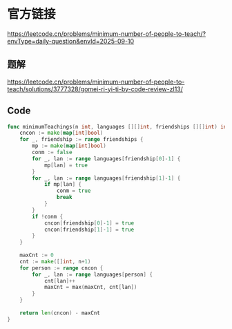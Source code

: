 # 官方链接
https://leetcode.cn/problems/minimum-number-of-people-to-teach/?envType=daily-question&envId=2025-09-10

## 题解
https://leetcode.cn/problems/minimum-number-of-people-to-teach/solutions/3777328/gomei-ri-yi-ti-by-code-review-zl13/

## Code
```go
func minimumTeachings(n int, languages [][]int, friendships [][]int) int {
    cncon := make(map[int]bool)
    for _, friendship := range friendships {
        mp := make(map[int]bool)
        conm := false
        for _, lan := range languages[friendship[0]-1] {
            mp[lan] = true
        }
        for _, lan := range languages[friendship[1]-1] {
            if mp[lan] {
                conm = true
                break
            }
        }
        if !conm {
            cncon[friendship[0]-1] = true
            cncon[friendship[1]-1] = true
        }
    }
    
    maxCnt := 0
    cnt := make([]int, n+1)
    for person := range cncon {
        for _, lan := range languages[person] {
            cnt[lan]++
            maxCnt = max(maxCnt, cnt[lan])
        }
    }
    
    return len(cncon) - maxCnt
}
```